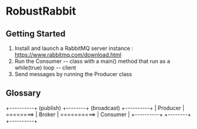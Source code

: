 RobustRabbit
============

Getting Started
---------------

1. Install and launch a RabbitMQ server instance : https://www.rabbitmq.com/download.html
2. Run the Consumer -- class with a main() method that run as a while(true) loop -- client
3. Send messages by running the Producer class

Glossary
--------

+----------+  (publish)  +--------+  (broadcast)  +----------+
| Producer |  ========>  | Broker |  ==========>  | Consumer |
+----------+             +--------+               +----------+
